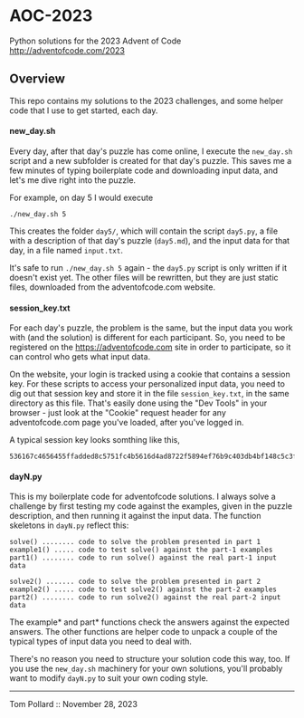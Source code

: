 # AOC-2023
Python solutions for the 2023 Advent of Code http://adventofcode.com/2023


Overview
--------
This repo contains my solutions to the 2023 challenges, and some helper code
that I use to get started, each day.

#### new_day.sh
Every day, after that day's puzzle has come online, I execute the
`new_day.sh` script and a new subfolder is created for that day's puzzle.
This saves me a few minutes of typing boilerplate code and downloading input
data, and let's me dive right into the puzzle.

For example, on day 5 I would execute

    ./new_day.sh 5

This creates the folder `day5/`, which will contain the script `day5.py`, a
file with a description of that day's puzzle (`day5.md`), and the input data
for that day, in a file named `input.txt`.

It's safe to run `./new_day.sh 5` again - the `day5.py` script is only
written if it doesn't exist yet.  The other files will be rewritten, but they 
are just static files, downloaded from the adventofcode.com website.

#### session_key.txt
For each day's puzzle, the problem is the same, but the input data you work
with (and the solution) is different for each participant.  So, you need to
be registered on the https://adventofcode.com site in order to participate,
so it can control who gets what input data.

On the website, your login is tracked using a cookie that contains a session
key.  For these scripts to access your personalized input data, you need to
dig out that session key and store it in the file `session_key.txt`, in the
same directory as this file.  That's easily done using the "Dev Tools" in
your browser - just look at the "Cookie" request header for any
adventofcode.com page you've loaded, after you've logged in.

A typical session key looks somthing like this,

    536167c4656455ffadded8c5751fc4b5616d4ad8722f5894ef76b9c403db4bf148c5c3f8571cf9aea038a55c7b3910a1bce63fc52666a92f881ab6aeea7c5101

#### dayN.py
This is my boilerplate code for adventofcode solutions.  I always solve a
challenge by first testing my code against the examples, given in the puzzle
description, and then running it against the input data.  The function
skeletons in `dayN.py` reflect this:

    solve() ........ code to solve the problem presented in part 1
    example1() ..... code to test solve() against the part-1 examples
    part1() ........ code to run solve() against the real part-1 input data

    solve2() ....... code to solve the problem presented in part 2
    example2() ..... code to test solve2() against the part-2 examples
    part2() ........ code to run solve2() against the real part-2 input data

The example* and part* functions check the answers against the expected answers.
The other functions are helper code to unpack a couple of the typical types of
input data you need to deal with.

There's no reason you need to structure your solution code this way, too.
If you use the `new_day.sh` machinery for your own solutions, you'll
probably want to modify `dayN.py` to suit your own coding style.


----
Tom Pollard :: November 28, 2023


